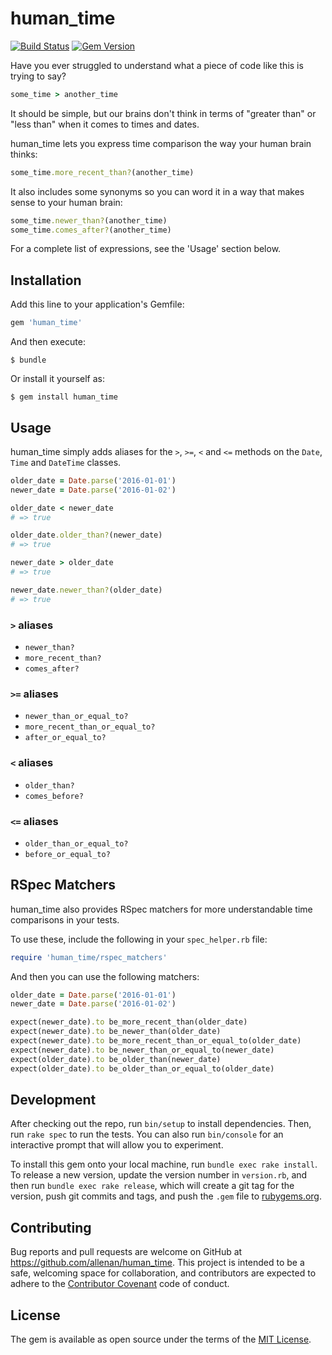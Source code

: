 # human_time

[![Build Status](https://travis-ci.org/allenan/human_time.svg?branch=master)](https://travis-ci.org/allenan/human_time)
[![Gem Version](https://badge.fury.io/rb/human_time.svg)](https://badge.fury.io/rb/human_time)

Have you ever struggled to understand what a piece of code like this is trying to say?

```ruby
some_time > another_time
```

It should be simple, but our brains don't think in terms of "greater than" or "less than" when it comes to times and dates.

human_time lets you express time comparison the way your human brain thinks:

```ruby
some_time.more_recent_than?(another_time)
```

It also includes some synonyms so you can word it in a way that makes sense to your human brain:

```ruby
some_time.newer_than?(another_time)
some_time.comes_after?(another_time)
```

For a complete list of expressions, see the 'Usage' section below.


## Installation

Add this line to your application's Gemfile:

```ruby
gem 'human_time'
```

And then execute:

    $ bundle

Or install it yourself as:

    $ gem install human_time

## Usage

human_time simply adds aliases for the `>`, `>=`, `<` and `<=` methods on the `Date`, `Time` and `DateTime` classes.

```ruby
older_date = Date.parse('2016-01-01')
newer_date = Date.parse('2016-01-02')

older_date < newer_date
# => true

older_date.older_than?(newer_date)
# => true

newer_date > older_date
# => true

newer_date.newer_than?(older_date)
# => true
```

### `>` aliases

- `newer_than?`
- `more_recent_than?`
- `comes_after?`

### `>=` aliases

- `newer_than_or_equal_to?`
- `more_recent_than_or_equal_to?`
- `after_or_equal_to?`

### `<` aliases

- `older_than?`
- `comes_before?`

### `<=` aliases

- `older_than_or_equal_to?`
- `before_or_equal_to?`

## RSpec Matchers

human_time also provides RSpec matchers for more understandable time comparisons in your tests.

To use these, include the following in your `spec_helper.rb` file:

```ruby
require 'human_time/rspec_matchers'
```

And then you can use the following matchers:

```ruby
older_date = Date.parse('2016-01-01')
newer_date = Date.parse('2016-01-02')

expect(newer_date).to be_more_recent_than(older_date)
expect(newer_date).to be_newer_than(older_date)
expect(newer_date).to be_more_recent_than_or_equal_to(older_date)
expect(newer_date).to be_newer_than_or_equal_to(newer_date)
expect(older_date).to be_older_than(newer_date)
expect(older_date).to be_older_than_or_equal_to(older_date)
```

## Development

After checking out the repo, run `bin/setup` to install dependencies. Then, run `rake spec` to run the tests. You can also run `bin/console` for an interactive prompt that will allow you to experiment.

To install this gem onto your local machine, run `bundle exec rake install`. To release a new version, update the version number in `version.rb`, and then run `bundle exec rake release`, which will create a git tag for the version, push git commits and tags, and push the `.gem` file to [rubygems.org](https://rubygems.org).

## Contributing

Bug reports and pull requests are welcome on GitHub at https://github.com/allenan/human_time. This project is intended to be a safe, welcoming space for collaboration, and contributors are expected to adhere to the [Contributor Covenant](http://contributor-covenant.org) code of conduct.

## License

The gem is available as open source under the terms of the [MIT License](http://opensource.org/licenses/MIT).
